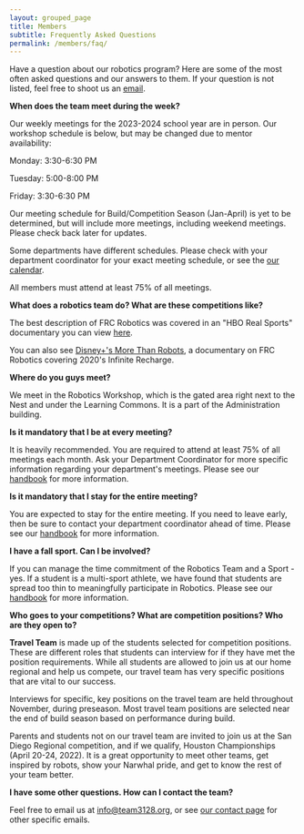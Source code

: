 ```yaml
---
layout: grouped_page
title: Members
subtitle: Frequently Asked Questions
permalink: /members/faq/
---
```


Have a question about our robotics program? Here are some of the most often asked questions and our answers to them. If your question is not listed, feel free to shoot us an [email](/contact/).

**When does the team meet during the week?**

Our weekly meetings for the 2023-2024 school year are in person. Our workshop schedule is below, but may be changed due to mentor availability:

Monday: 3:30-6:30 PM

Tuesday: 5:00-8:00 PM

Friday: 3:30-6:30 PM

Our meeting schedule for Build/Competition Season (Jan-April) is yet to be determined, but will include more meetings, including weekend meetings. Please check back later for updates.

Some departments have different schedules. Please check with your department coordinator for your exact meeting schedule, or see the [our calendar](/members/calendar/).

All members must attend at least 75% of all meetings.

<!-- Our weekly meeting and leadership meeting schedules for the 2021-2022 school year have not been finalized yet, but will definitely be in person. Please check back later for updates. 

During Build Season (first Saturday of January until our first competition in March), we meet the same days during the week as in preseason in the Fall, as well as most Saturdays and some Sundays (subject to change based on mentor availability). 

Specific dates are updated on [our calendar](/members/calendar/). During Competition Season (March 3 - April 17, 2022) we meet as necessary based on the competitions we attend.  -->

<!-- 
Starting Fall 2019, our team meets Monday, Thursday, and Friday from 3:00 pm - 6:00 pm every week. Our first meeting of the 2019-2020 season will be Intro Day on September 13th. The week of September 16th - 20th, however, we will be meeting every day Monday - Friday to give new members a more extensive introduction to the team and what we do. You can look at [our calendar](/members/calendar/) for details.

During Competition Season (February 26 - April 20), we meet as necessary based upon which Competitions we attend. The Travel Team will compete at 2 Regional Competitions (specific events TBD) for the 2020 Competition season. If we are successful at our Regional competitions and we earn a slot, we will also travel to Houston Texas for the [FRC World Championships](https://www.firstchampionship.org/welcome). 
-->

**What does a robotics team do? What are these competitions like?**

The best description of FRC Robotics was covered in an "HBO Real Sports" documentary you can view [here](https://www.youtube.com/watch?v=18OCZz8yKtU).

You can also see [Disney+'s More Than Robots](https://www.disneyplus.com/movies/more-than-robots/1OkBDAcESiGf), a documentary on FRC Robotics covering 2020's Infinite Recharge. 

**Where do you guys meet?**

We meet in the Robotics Workshop, which is the gated area right next to the Nest and under the Learning Commons. It is a part of the Administration building.

**Is it mandatory that I be at every meeting?**

It is heavily recommended. You are required to attend at least 75% of all meetings each month. Ask your Department Coordinator for more specific information regarding your department's meetings.  Please see our [handbook](https://docs.google.com/document/d/1FuUlnkb8Uu6bk48-DDJ0aCf_cCHZcDMseKd6DkKox-U/edit?usp=sharing) for more information.

<!-- Yes.  You are expected to attend the weekly All-Team meeting and your department meetings.  Assume your department meetings are mandatory - if they are optional, your Department Coordinator will announce that in advance. All training meetings are mandatory as well. -->

**Is it mandatory that I stay for the entire meeting?**

You are expected to stay for the entire meeting. If you need to leave early, then be sure to contact your department coordinator ahead of time.  Please see our [handbook](https://docs.google.com/document/d/1FuUlnkb8Uu6bk48-DDJ0aCf_cCHZcDMseKd6DkKox-U/edit?usp=sharing) for more information.

**I have a fall sport. Can I be involved?**

If you can manage the time commitment of the Robotics Team and a Sport - yes.  If a student is a multi-sport athlete, we have found that students are spread too thin to meaningfully participate in Robotics.  Please see our [handbook](https://docs.google.com/document/d/1FuUlnkb8Uu6bk48-DDJ0aCf_cCHZcDMseKd6DkKox-U/edit?usp=sharing) for more information.

<!--
**I have a sport during competition season. Can I get involved during Fall/Spring?**

If you really can’t be a part of the team during the main competition season, you are still welcome to join us during our off-season. We usually have build projects going and different workshops that can teach you valuable information about all sorts of mechanical, electrical, programming, or construction-related skills.
-->

**Who goes to your competitions? What are competition positions? Who are they open to?**

**Travel Team** is made up of the students selected for competition positions. These are different roles that students can interview for if they have met the position requirements. While all students are allowed to join us at our home regional and help us compete, our travel team has very specific positions that are vital to our success.

Interviews for specific, key positions on the travel team are held throughout November, during preseason.  Most travel team positions are selected near the end of build season based on performance during build.

Parents and students not on our travel team are invited to join us at the San  Diego Regional competition, and if we qualify, Houston Championships (April 20-24, 2022). It is a great opportunity to meet other teams, get inspired by robots, show your Narwhal pride, and get to know the rest of your team better.

**I have some other questions. How can I contact the team?**

Feel free to email us at info@team3128.org, or see [our contact page](/contact/) for other specific emails. 